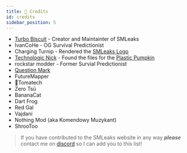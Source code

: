 ```yaml
---
title: 📜 Credits
id: credits
sidebar_position: 5
---
```


* [Turbo Biscuit](https://trbo.dev) - Creator and Maintainter of SMLeaks
* IvanCoHe - OG Survival Predictionist
* Charging Turnip - Rendered the [SMLeaks Logo](/logbook/items#log-items)
* [Technologic Nick](https://github.com/technologicnick) - Found the files for the [Plastic Pumpkin](/unused/parts#plastic-pumpkin)
* rockstar modder - Former Survial Predictionist
* [Question Mark](https://twitter.com/_QuestionableM_)
* FutureMapper
* 🍅Tomatech
* Zero Tsū
* BananaCat
* Dart Frog
* Red Gal
* Vajdani
* Nothing Mod (aka Komendowy Muzykant)
* ShrooToo

> If you have contributed to the SMLeaks website in any way ***please*** contact me on [discord](pathname:///discord) so I can add you to this list!